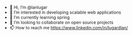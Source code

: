 - 👋 Hi, I’m @lanlugar
- 👀 I’m interested in developing scalable web applications
- 🌱 I’m currently learning spring
- 💞️ I’m looking to collaborate on open source projects
- 📫 How to reach me https://www.linkedin.com/in/lugardlan/

<!---
lanlugar/lanlugar is a ✨ special ✨ repository because its `README.md` (this file) appears on your GitHub profile.
You can click the Preview link to take a look at your changes.
--->

